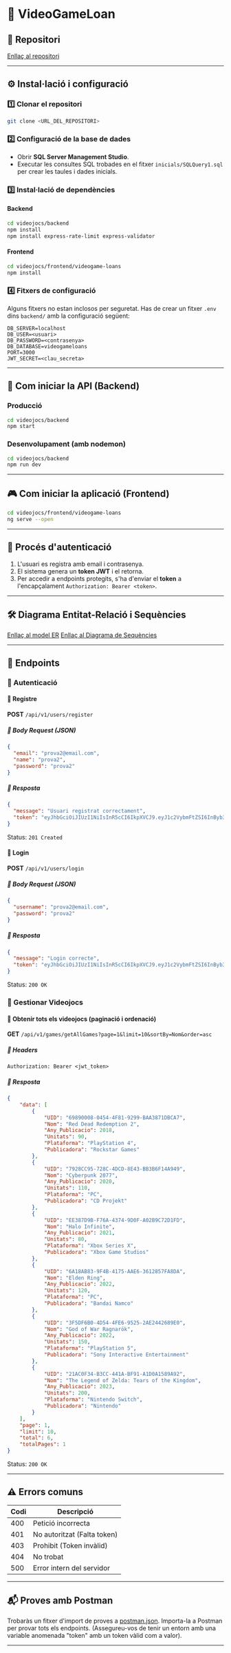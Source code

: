 # 📌 VideoGameLoan

## 📂 Repositori

[Enllaç al repositori](https://github.com/OctagonalDefence/videogameloan) 

---

## ⚙️ Instal·lació i configuració

### 1️⃣ Clonar el repositori
```sh
git clone <URL_DEL_REPOSITORI>
```

### 2️⃣ Configuració de la base de dades
- Obrir **SQL Server Management Studio**.
- Executar les consultes SQL trobades en el fitxer `inicials/SQLQuery1.sql` per crear les taules i dades inicials.

### 3️⃣ Instal·lació de dependències

#### Backend
```sh
cd videojocs/backend
npm install
npm install express-rate-limit express-validator
```

#### Frontend
```sh
cd videojocs/frontend/videogame-loans
npm install
```

### 4️⃣ Fitxers de configuració
Alguns fitxers no estan inclosos per seguretat. Has de crear un fitxer `.env` dins `backend/` amb la configuració següent:

```
DB_SERVER=localhost
DB_USER=<usuari>
DB_PASSWORD=<contrasenya>
DB_DATABASE=videogameloans
PORT=3000
JWT_SECRET=<clau_secreta>
```

---

## 🚀 Com iniciar la API (Backend)

### Producció
```sh
cd videojocs/backend
npm start
```

### Desenvolupament (amb nodemon)
```sh
cd videojocs/backend
npm run dev
```

---

## 🎮 Com iniciar la aplicació (Frontend)
```sh
cd videojocs/frontend/videogame-loans
ng serve --open
```

---

## 🔐 Procés d'autenticació
1. L'usuari es registra amb email i contrasenya.
2. El sistema genera un **token JWT** i el retorna.
3. Per accedir a endpoints protegits, s'ha d'enviar el **token** a l'encapçalament `Authorization: Bearer <token>`.

---

## 🛠️ Diagrama Entitat-Relació i Sequències
[Enllaç al model ER](https://github.com/OctagonalDefence/videogameloan/blob/main/inicials/ModelER.png)
[Enllaç al Diagrama de Sequències](https://github.com/OctagonalDefence/videogameloan/blob/main/inicials/ModelSeq.png)

---

## 🔗 Endpoints

### 🔹 Autenticació

#### 📌 Registre
**POST** `/api/v1/users/register`
##### 🔹 Body Request (JSON)
```json
{
  "email": "prova2@email.com",
  "name": "prova2",
  "password": "prova2"
}
```
##### 🔹 Resposta
```json
{
  "message": "Usuari registrat correctament",
  "token": "eyJhbGciOiJIUzI1NiIsInR5cCI6IkpXVCJ9.eyJ1c2VybmFtZSI6InByb3ZhMkBnbWFpbC5jb20iLCJpYXQiOjE3NDkzODkxODR9.-lkEk9-5BSmtFCBof_DvtrhAyiTyP1xXa3A5aupLCO0"
}
```
Status: `201 Created`

#### 📌 Login
**POST** `/api/v1/users/login`
##### 🔹 Body Request (JSON)
```json
{
  "username": "prova2@email.com",
  "password": "prova2"
}
```
##### 🔹 Resposta
```json
{
  "message": "Login correcte",
  "token": "eyJhbGciOiJIUzI1NiIsInR5cCI6IkpXVCJ9.eyJ1c2VybmFtZSI6InByb3ZhMkBnbWFpbC5jb20iLCJpYXQiOjE3NDkzODkxODR9.-lkEk9-5BSmtFCBof_DvtrhAyiTyP1xXa3A5aupLCO0"
}
```
Status: `200 OK`

### 🔹 Gestionar Videojocs

#### 📌 Obtenir tots els videojocs (paginació i ordenació)
**GET** `/api/v1/games/getAllGames?page=1&limit=10&sortBy=Nom&order=asc`
##### 🔹 Headers
```
Authorization: Bearer <jwt_token>
```
##### 🔹 Resposta
```json
{
    "data": [
        {
            "UID": "69890008-0454-4F81-9299-BAA3871DBCA7",
            "Nom": "Red Dead Redemption 2",
            "Any_Publicacio": 2018,
            "Unitats": 90,
            "Plataforma": "PlayStation 4",
            "Publicadora": "Rockstar Games"
        },
        {
            "UID": "7928CC95-728C-4DCD-8E43-BB3B6F14A949",
            "Nom": "Cyberpunk 2077",
            "Any_Publicacio": 2020,
            "Unitats": 110,
            "Plataforma": "PC",
            "Publicadora": "CD Projekt"
        },
        {
            "UID": "EE387D9B-F76A-4374-9D0F-A02B9C72D1FD",
            "Nom": "Halo Infinite",
            "Any_Publicacio": 2021,
            "Unitats": 80,
            "Plataforma": "Xbox Series X",
            "Publicadora": "Xbox Game Studios"
        },
        {
            "UID": "6A18AB83-9F4B-4175-AAE6-3612857FA8DA",
            "Nom": "Elden Ring",
            "Any_Publicacio": 2022,
            "Unitats": 120,
            "Plataforma": "PC",
            "Publicadora": "Bandai Namco"
        },
        {
            "UID": "3F5DF6B0-4D54-4FE6-9525-2AE2442689E0",
            "Nom": "God of War Ragnarök",
            "Any_Publicacio": 2022,
            "Unitats": 150,
            "Plataforma": "PlayStation 5",
            "Publicadora": "Sony Interactive Entertainment"
        },
        {
            "UID": "21AC0F34-B3CC-441A-BF91-A1D0A1589A92",
            "Nom": "The Legend of Zelda: Tears of the Kingdom",
            "Any_Publicacio": 2023,
            "Unitats": 200,
            "Plataforma": "Nintendo Switch",
            "Publicadora": "Nintendo"
        }
    ],
    "page": 1,
    "limit": 10,
    "total": 6,
    "totalPages": 1
}
```
Status: `200 OK`

---

## ⚠️ Errors comuns
| Codi | Descripció |
|------|------------|
| 400  | Petició incorrecta |
| 401  | No autoritzat (Falta token) |
| 403  | Prohibit (Token invàlid) |
| 404  | No trobat |
| 500  | Error intern del servidor |

---

## 📬 Proves amb Postman

Trobaràs un fitxer d'import de proves a [postman.json](postman.json). Importa-la a Postman per provar tots els endpoints. (Assegureu-vos de tenir un entorn amb una variable anomenada "token" amb un token vàlid com a valor).

---
